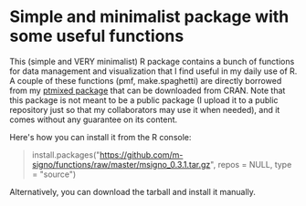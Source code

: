 # Simple and minimalist package with some useful functions
This (simple and VERY minimalist) R package  contains a bunch of functions for data management and visualization that I find useful in my daily use of R. 
A couple of these functions (pmf, make.spaghetti) are directly borrowed from my [ptmixed package](https://github.com/m-signo/ptmixed) that can be downloaded from CRAN.
Note that this package is not meant to be a public package (I upload it to a public repository just so that my collaborators may use it when needed), and it comes without any guarantee on its content.

Here's how you can install it from the R console:

> install.packages("https://github.com/m-signo/functions/raw/master/msigno_0.3.1.tar.gz", repos = NULL, type = "source")

Alternatively, you can download the tarball and install it manually.
